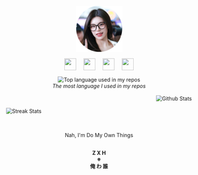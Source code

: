 <p align="center">
    <a href="https://www.google.com/search?q=Yeji+ITZY" target="_blank">
        <img width="125" src="bunder.png" alt="logo" />
    </a>
</p>
<p align="center">
    <a href="https://t.me/ZxhCarkecor"><img height="32" width="32" src="https://cdn.simpleicons.org/telegram/black/white"/></a>&nbsp;&nbsp;&nbsp;&nbsp;&nbsp;<a href="https://wa.me/6285141022754?text=GTHB"><img height="32" width="32" src="https://cdn.simpleicons.org/whatsapp/black/white"/></a>&nbsp;&nbsp;&nbsp;&nbsp;&nbsp;<a href="https://www.facebook.com/mohammad.zakaria.982292"><img height="32" width="32" src="https://cdn.simpleicons.org/facebook/black/white"/></a>&nbsp;&nbsp;&nbsp;&nbsp;&nbsp;<a href="https://instagram.com/zaka_pisang"><img height="32" width="32" src="https://cdn.simpleicons.org/instagram/black/white"/></a>
    <br>
</p>
<div align="center">
    <img width="" src="https://github-readme-stats.vercel.app/api/top-langs/?username=ctrhyz&theme=dark&layout=compact&hide_title=1&card_width=300" alt="Top language used in my repos" />
    <br>
    <i>The most language I used in my repos</i>
    <br>
    <br>
</div>
<div align="right">
    <img width="350" src="https://github-readme-stats-ouuan.vercel.app/api?username=ctrhyz&theme=dark&show_icons=true" alt="Github Stats">
</div>
    &nbsp;&nbsp;&nbsp;&nbsp;&nbsp;
<div align="left">
    <img width="350" src="http://github-readme-streak-stats.herokuapp.com?username=ctrhyz&theme=dark" alt="Streak Stats"/>
</div>
<div align="center">
    &nbsp;<p><br>Nah, I'm Do My Own Things</p>
</div>
<div align="center">
    &nbsp;<strong><br>Z X H<br>※<br>俺 わ 誰</strong>
</div>

